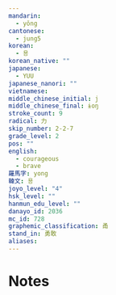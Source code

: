 ```yaml
---
mandarin:
  - yǒng
cantonese:
  - jung5
korean:
  - 용
korean_native: ""
japanese:
  - YUU
japanese_nanori: ""
vietnamese:
middle_chinese_initial: j
middle_chinese_final: ɨoŋ
stroke_count: 9
radical: 力
skip_number: 2-2-7
grade_level: 2
pos: ""
english:
  - courageous
  - brave
羅馬字: yong
韓文: 용
joyo_level: "4"
hsk_level: ""
hanmun_edu_level: ""
danayo_id: 2036
mc_id: 728
graphemic_classification: 甬
stand_in: 勇敢
aliases:
---
```


# Notes
